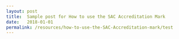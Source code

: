 ```yaml
---
layout: post
title:  Sample post for How to use the SAC Accreditation Mark
date:   2018-01-01
permalink: /resources/how-to-use-the-SAC-Accreditation-mark/test
---
```

